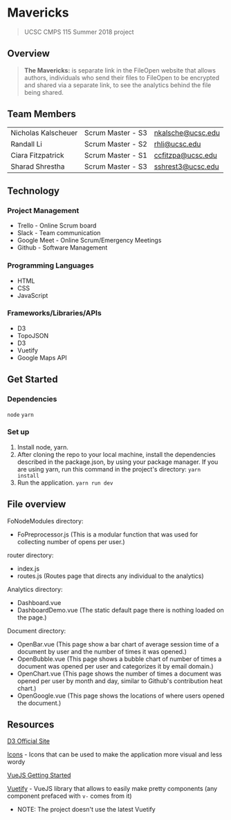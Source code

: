 Mavericks
===
> UCSC CMPS 115 Summer 2018 project

## Overview
> **The Mavericks:** is separate link in the FileOpen website that allows authors, individuals who send their files to FileOpen to be encrypted and shared via a separate link, to see the analytics behind the file being shared.



## Team Members
|                    |                   |                        |
|--------------------|-------------------|------------------------|
|Nicholas Kalscheuer | Scrum Master - S3 | nkalsche@ucsc.edu      |
|Randall Li          | Scrum Master - S2 | rhli@ucsc.edu          |
|Ciara Fitzpatrick   | Scrum Master - S1 | ccfitzpa@ucsc.edu      |
|Sharad Shrestha     | Scrum Master - S3 | sshrest3@ucsc.edu      |

## Technology

### Project Management
* Trello - Online Scrum board
* Slack - Team communication
* Google Meet - Online Scrum/Emergency Meetings
* Github - Software Management

### Programming Languages
* HTML
* CSS
* JavaScript

### Frameworks/Libraries/APIs
* D3
* TopoJSON
* D3
* Vuetify
* Google Maps API

## Get Started

### Dependencies
`node`
`yarn`


### Set up
1. Install node, yarn.
2. After cloning the repo to your local machine, install the dependencies described in the package.json, by using your package manager. If you are using yarn, run this command in the project's directory:
`yarn install`
3. Run the application.
`yarn run dev`

## File overview

FoNodeModules directory:
* FoPreprocessor.js (This is a modular function that was used for collecting number of opens per user.)

router directory:
* index.js
* routes.js (Routes page that directs any individual to the analytics)

Analytics directory:
* Dashboard.vue
* DashboardDemo.vue (The static default page there is nothing loaded on the page.)

Document directory:
* OpenBar.vue (This page show a bar chart of average session time of a document by user and the number of times it was opened.)
* OpenBubble.vue (This page shows a bubble chart of number of times a document was opened per user and categorizes it by email domain.)
* OpenChart.vue (This page shows the number of times a document was opened per user by month and day, similar to Github's contribution heat chart.)
* OpenGoogle.vue (This page shows the locations of where users opened the document.)



## Resources

[D3 Official Site](https://d3js.org/)

[Icons](https://material.io/tools/icons/) - Icons that can be used to make the application more visual and less wordy

[VueJS Getting Started](https://vuejs.org/v2/guide/)

[Vuetify](https://vuetifyjs.com/releases/0.17/#/vuetify/quick-start) - VueJS library that allows to easily make pretty components (any component prefaced with `v-` comes from it)

* NOTE: The project doesn't use the latest Vuetify
